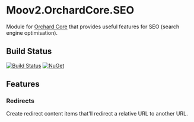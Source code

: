 # Moov2.OrchardCore.SEO

Module for [Orchard Core](https://github.com/OrchardCMS/OrchardCore) that provides useful features for SEO (search engine optimisation).

## Build Status

[![Build Status](https://secure.travis-ci.org/moov2/Moov2.OrchardCore.SEO.png?branch=master)](http://travis-ci.org/moov2/Moov2.OrchardCore.SEO) [![NuGet](https://img.shields.io/nuget/v/Moov2.OrchardCore.SEO.svg)](https://www.nuget.org/packages/Moov2.OrchardCore.SEO)

## Features

### Redirects

Create redirect content items that'll redirect a relative URL to another URL.